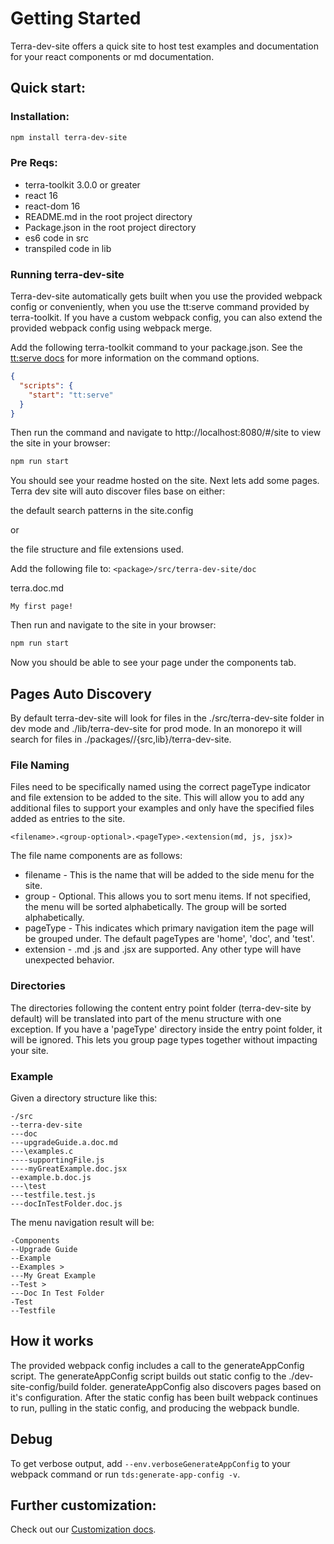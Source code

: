 # Getting Started

Terra-dev-site offers a quick site to host test examples and documentation for your react components or md documentation.

## Quick start:

### Installation:
``` bash
npm install terra-dev-site
```

### Pre Reqs:
* terra-toolkit 3.0.0 or greater
* react 16
* react-dom 16
* README.md in the root project directory
* Package.json in the root project directory
* es6 code in src
* transpiled code in lib

### Running terra-dev-site
Terra-dev-site automatically gets built when you use the provided webpack config or conveniently, when you use the tt:serve command provided by terra-toolkit. If you have a custom webpack config, you can also extend the provided webpack config using webpack  merge.

Add the following terra-toolkit command to your package.json. See the [tt:serve docs](https://github.com/cerner/terra-toolkit/tree/master/scripts/serve#cli) for more information on the command options.

```json
{
  "scripts": {
    "start": "tt:serve"
  }
}
```

Then run the command and navigate to http://localhost:8080/#/site to view the site in your browser:

```bash
npm run start
```

You should see your readme hosted on the site. Next lets add some pages.
Terra dev site will auto discover files base on either:

the default search patterns in the site.config

or

the file structure and file extensions used.

Add the following file to: `<package>/src/terra-dev-site/doc`

terra.doc.md
```
My first page!
```

Then run and navigate to the site in your browser:
```bash
npm run start
```
Now you should be able to see your page under the components tab.

## Pages Auto Discovery

By default terra-dev-site will look for files in the ./src/terra-dev-site folder in dev mode and ./lib/terra-dev-site for prod mode. In an monorepo it will search for files in ./packages//{src,lib}/terra-dev-site.

### File Naming
Files need to be specifically named using the correct pageType indicator and file extension to be added to the site. This will allow you to add any additional files to support your examples and only have the specified files added as entries to the site.

```
<filename>.<group-optional>.<pageType>.<extension(md, js, jsx)>
```

The file name components are as follows:
* filename - This is the name that will be added to the side menu for the site.
* group - Optional. This allows you to sort menu items. If not specified, the menu will be sorted alphabetically. The group will be sorted alphabetically.
* pageType - This indicates which primary navigation item the page will be grouped under. The default pageTypes are 'home', 'doc', and 'test'.
* extension - .md .js and .jsx are supported. Any other type will have unexpected behavior.

### Directories
The directories following the content entry point folder (terra-dev-site by default) will be translated into part of the menu structure with one exception. If you have a 'pageType' directory inside the entry point folder, it will be ignored. This lets you group page types  together without impacting your site.

### Example
Given a directory structure like this:
```
-/src
--terra-dev-site
---doc
---upgradeGuide.a.doc.md
---\examples.c
----supportingFile.js
----myGreatExample.doc.jsx
--example.b.doc.js
---\test
---testfile.test.js
---docInTestFolder.doc.js
```
The menu navigation result will be:
```
-Components
--Upgrade Guide
--Example
--Examples >
---My Great Example
--Test >
---Doc In Test Folder
-Test
--Testfile
```

## How it works

The provided webpack config includes a call to the generateAppConfig script. The generateAppConfig script builds out static config to the ./dev-site-config/build folder. generateAppConfig also discovers pages based on it's configuration. After the static config has been built webpack continues to run, pulling in the static config, and producing the webpack bundle.

## Debug
To get verbose output, add `--env.verboseGenerateAppConfig` to your webpack command or run `tds:generate-app-config -v`.

## Further customization:

Check out our [Customization docs](http://engineering.cerner.com/terra-dev-site/#/getting-started/terra-dev-site/configuration/site-config).
